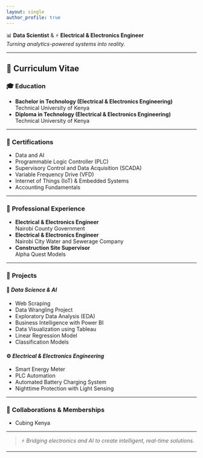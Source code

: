 ```yaml
---
layout: single
author_profile: true
---
```


📊 **Data Scientist** & ⚡ **Electrical & Electronics Engineer**  
*Turning analytics-powered systems into reality.*

---

## 📄 Curriculum Vitae 

### 🎓 **Education**
- **Bachelor in Technology (Electrical & Electronics Engineering)**  
  Technical University of Kenya
- **Diploma in Technology (Electrical & Electronics Engineering)**  
  Technical University of Kenya

---

### 📜 **Certifications**
- Data and AI
- Programmable Logic Controller (PLC)
- Supervisory Control and Data Acquisition (SCADA)
- Variable Frequency Drive (VFD)
- Internet of Things (IoT) & Embedded Systems
- Accounting Fundamentals

---

### 💼 **Professional Experience**
- **Electrical & Electronics Engineer**  
  Nairobi County Government
- **Electrical & Electronics Engineer**  
  Nairobi City Water and Sewerage Company
- **Construction Site Supervisor**  
  Alpha Quest Models

---

### 📂 **Projects**

#### 🧪 *Data Science & AI*
- Web Scraping
- Data Wrangling Project
- Exploratory Data Analysis (EDA)
- Business Intelligence with Power BI
- Data Visualization using Tableau
- Linear Regression Model
- Classification Models

#### ⚙️ *Electrical & Electronics Engineering*
- Smart Energy Meter
- PLC Automation
- Automated Battery Charging System
- Nighttime Protection with Light Sensing

---

### 🤝 **Collaborations & Memberships**
- Cubing Kenya

---

> ⚡ *Bridging electronics and AI to create intelligent, real-time solutions.*

---
